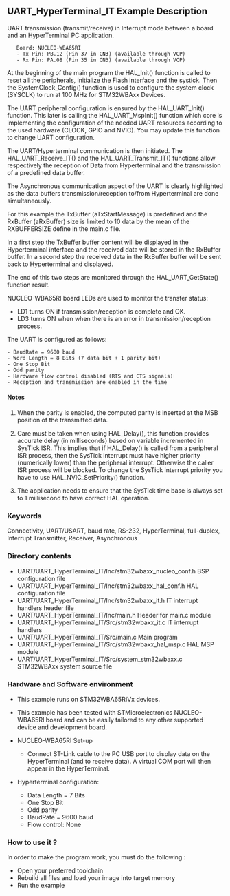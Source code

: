 ## <b>UART_HyperTerminal_IT Example Description</b>

UART transmission (transmit/receive) in Interrupt mode between a board and
an HyperTerminal PC application.

       Board: NUCLEO-WBA65RI
       - Tx Pin: PB.12 (Pin 37 in CN3) (available through VCP)
       - Rx Pin: PA.08 (Pin 35 in CN3) (available through VCP)

At the beginning of the main program the HAL_Init() function is called to reset
all the peripherals, initialize the Flash interface and the systick.
Then the SystemClock_Config() function is used to configure the system
clock (SYSCLK) to run at 100 MHz for STM32WBAxx Devices.

The UART peripheral configuration is ensured by the HAL_UART_Init() function.
This later is calling the HAL_UART_MspInit() function which core is implementing
the configuration of the needed UART resources according to the used hardware (CLOCK,
GPIO and NVIC). You may update this function to change UART configuration.

The UART/Hyperterminal communication is then initiated.
The HAL_UART_Receive_IT() and the HAL_UART_Transmit_IT() functions allow respectively
the reception of Data from Hyperterminal and the transmission of a predefined data
buffer.

The Asynchronous communication aspect of the UART is clearly highlighted as the
data buffers transmission/reception to/from Hyperterminal are done simultaneously.

For this example the TxBuffer (aTxStartMessage) is predefined and the RxBuffer (aRxBuffer)
size is limited to 10 data by the mean of the RXBUFFERSIZE define in the main.c file.

In a first step the TxBuffer buffer content will be displayed in the Hyperterminal
interface and the received data will be stored in the RxBuffer buffer.
In a second step the received data in the RxBuffer buffer will be sent back to
Hyperterminal and displayed.

The end of this two steps are monitored through the HAL_UART_GetState() function
result.

NUCLEO-WBA65RI board LEDs are used to monitor the transfer status:

 - LD1 turns ON if transmission/reception is complete and OK.
 - LD3 turns ON when when there is an error in transmission/reception process.

The UART is configured as follows:

    - BaudRate = 9600 baud
    - Word Length = 8 Bits (7 data bit + 1 parity bit)
    - One Stop Bit
    - Odd parity
    - Hardware flow control disabled (RTS and CTS signals)
    - Reception and transmission are enabled in the time

#### <b>Notes</b>

 1. When the parity is enabled, the computed parity is inserted at the MSB
    position of the transmitted data.

 2. Care must be taken when using HAL_Delay(), this function provides accurate delay (in milliseconds)
    based on variable incremented in SysTick ISR. This implies that if HAL_Delay() is called from
    a peripheral ISR process, then the SysTick interrupt must have higher priority (numerically lower)
    than the peripheral interrupt. Otherwise the caller ISR process will be blocked.
    To change the SysTick interrupt priority you have to use HAL_NVIC_SetPriority() function.

 3. The application needs to ensure that the SysTick time base is always set to 1 millisecond
    to have correct HAL operation.

### <b>Keywords</b>

Connectivity, UART/USART, baud rate, RS-232, HyperTerminal, full-duplex, Interrupt
Transmitter, Receiver, Asynchronous

### <b>Directory contents</b>

  - UART/UART_HyperTerminal_IT/Inc/stm32wbaxx_nucleo_conf.h    BSP configuration file
  - UART/UART_HyperTerminal_IT/Inc/stm32wbaxx_hal_conf.h       HAL configuration file
  - UART/UART_HyperTerminal_IT/Inc/stm32wbaxx_it.h             IT interrupt handlers header file
  - UART/UART_HyperTerminal_IT/Inc/main.h                      Header for main.c module
  - UART/UART_HyperTerminal_IT/Src/stm32wbaxx_it.c             IT interrupt handlers
  - UART/UART_HyperTerminal_IT/Src/main.c                      Main program
  - UART/UART_HyperTerminal_IT/Src/stm32wbaxx_hal_msp.c        HAL MSP module
  - UART/UART_HyperTerminal_IT/Src/system_stm32wbaxx.c         STM32WBAxx system source file

### <b>Hardware and Software environment</b>

  - This example runs on STM32WBA65RIVx devices.

  - This example has been tested with STMicroelectronics NUCLEO-WBA65RI board and can be
    easily tailored to any other supported device and development board.

  - NUCLEO-WBA65RI Set-up
    
    - Connect ST-Link cable to the PC USB port to display data on the HyperTerminal (and to receive data).
      A virtual COM port will then appear in the HyperTerminal.

  - Hyperterminal configuration:
    - Data Length = 7 Bits
    - One Stop Bit
    - Odd parity
    - BaudRate = 9600 baud
    - Flow control: None

### <b>How to use it ?</b>

In order to make the program work, you must do the following :

 - Open your preferred toolchain
 - Rebuild all files and load your image into target memory
 - Run the example

